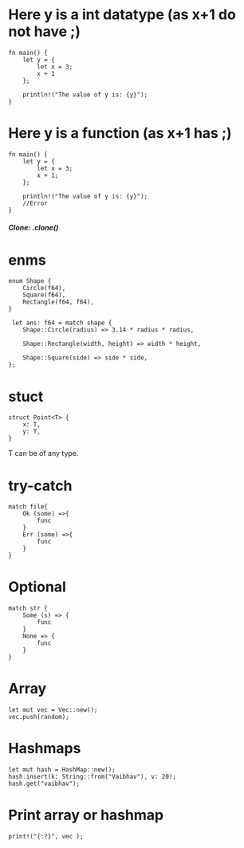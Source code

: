 # Here y is a int datatype (as x+1 do not have ;)

    fn main() {
        let y = {
            let x = 3;
            x + 1
        };

        println!("The value of y is: {y}");
    }

# Here y is a function (as x+1 has ;)

    fn main() {
        let y = {
            let x = 3;
            x + 1;
        };

        println!("The value of y is: {y}");
        //Error
    }


##### Clone: .clone()

# enms

    enum Shape {
        Circle(f64),
        Square(f64),
        Rectangle(f64, f64),
    }

     let ans: f64 = match shape {
        Shape::Circle(radius) => 3.14 * radius * radius,

        Shape::Rectangle(width, height) => width * height,

        Shape::Square(side) => side * side,
    };

# stuct

    struct Point<T> {
        x: T,
        y: T,
    }

 T can be of any type.

 # try-catch

    match file{
        Ok (some) =>{
            func
        }
        Err (some) =>{
            func
        }
    }

# Optional

    match str {
        Some (s) => {
            func
        }
        None => {
            func
        }
    }


# Array

    let mut vec = Vec::new();
    vec.push(random);

# Hashmaps

    let mut hash = HashMap::new();
    hash.insert(k: String::from("Vaibhav"), v: 20);
    hash.get("vaibhav");

# Print array or hashmap

    print!("{:?}", vec );